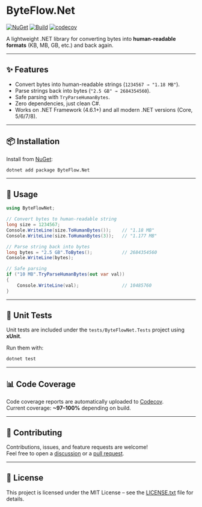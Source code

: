 # ByteFlow.Net

[![NuGet](https://img.shields.io/nuget/v/ByteFlow.Net.svg)](https://www.nuget.org/packages/ByteFlow.Net)
[![Build](https://github.com/AndrewClements84/ByteFlow.Net/actions/workflows/dotnet.yml/badge.svg)](https://github.com/AndrewClements84/ByteFlow.Net/actions)
[![codecov](https://codecov.io/gh/AndrewClements84/ByteFlow.Net/branch/master/graph/badge.svg)](https://codecov.io/gh/AndrewClements84/ByteFlow.Net)

A lightweight .NET library for converting bytes into **human-readable formats** (KB, MB, GB, etc.) and back again.

---

## ✨ Features

- Convert bytes into human-readable strings (`1234567 → "1.18 MB"`).
- Parse strings back into bytes (`"2.5 GB" → 2684354560`).
- Safe parsing with `TryParseHumanBytes`.
- Zero dependencies, just clean C#.
- Works on .NET Framework (4.6.1+) and all modern .NET versions (Core, 5/6/7/8).

---

## 📦 Installation

Install from [NuGet](https://www.nuget.org/packages/ByteFlow.Net):

```sh
dotnet add package ByteFlow.Net
```

---

## 🚀 Usage

```csharp
using ByteFlowNet;

// Convert bytes to human-readable string
long size = 1234567;
Console.WriteLine(size.ToHumanBytes());    // "1.18 MB"
Console.WriteLine(size.ToHumanBytes(3));   // "1.177 MB"

// Parse string back into bytes
long bytes = "2.5 GB".ToBytes();           // 2684354560
Console.WriteLine(bytes);

// Safe parsing
if ("10 MB".TryParseHumanBytes(out var val))
{
    Console.WriteLine(val);                // 10485760
}
```

---

## 🧪 Unit Tests

Unit tests are included under the `tests/ByteFlowNet.Tests` project using **xUnit**.

Run them with:

```sh
dotnet test
```

---

## 📊 Code Coverage

Code coverage reports are automatically uploaded to [Codecov](https://app.codecov.io/gh/AndrewClements84/ByteFlow.Net).  
Current coverage: **~97–100%** depending on build.

---

## 🤝 Contributing

Contributions, issues, and feature requests are welcome!  
Feel free to open a [discussion](https://github.com/AndrewClements84/ByteFlow.Net/discussions) or a [pull request](https://github.com/AndrewClements84/ByteFlow.Net/pulls).

---

## 📄 License

This project is licensed under the MIT License – see the [LICENSE.txt](LICENSE.txt) file for details.
